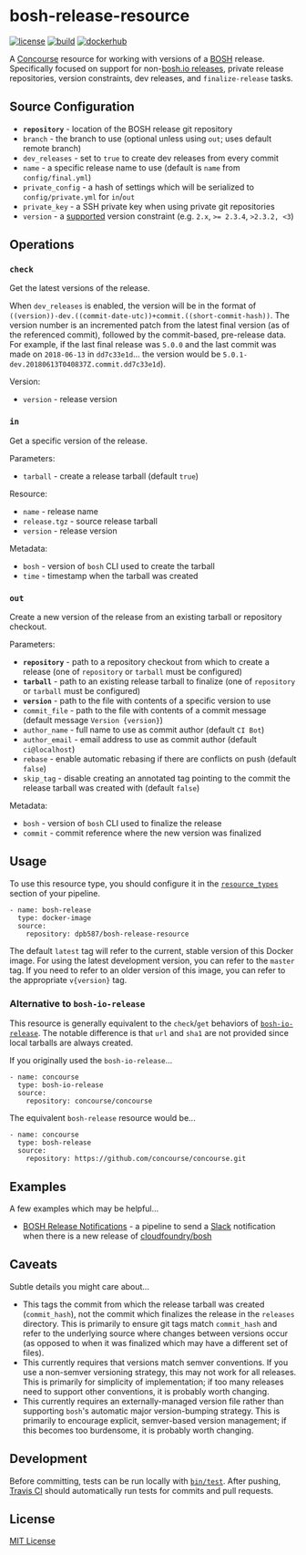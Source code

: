 # bosh-release-resource

[![license](https://img.shields.io/badge/license-mit-blue.svg?longCache=true)](LICENSE) [![build](https://travis-ci.org/dpb587/bosh-release-resource.svg)](https://travis-ci.org/dpb587/bosh-release-resource) [![dockerhub](https://img.shields.io/badge/dockerhub-latest-green.svg?longCache=true)](https://hub.docker.com/r/dpb587/bosh-release-resource/)

A [Concourse](https://concourse-ci.org/) resource for working with versions of a [BOSH](https://bosh.io/) release. Specifically focused on support for non-[bosh.io releases](https://bosh.io/releases), private release repositories, version constraints, dev releases, and `finalize-release` tasks.


## Source Configuration

 * **`repository`** - location of the BOSH release git repository
 * `branch` - the branch to use (optional unless using `out`; uses default remote branch)
 * `dev_releases` - set to `true` to create dev releases from every commit
 * `name` - a specific release name to use (default is `name` from `config/final.yml`)
 * `private_config` - a hash of settings which will be serialized to `config/private.yml` for `in`/`out`
 * `private_key` - a SSH private key when using private git repositories
 * `version` - a [supported](https://github.com/Masterminds/semver#basic-comparisons) version constraint (e.g. `2.x`, `>= 2.3.4`, `>2.3.2, <3`)


## Operations

### `check`

Get the latest versions of the release.

When `dev_releases` is enabled, the version will be in the format of `((version))-dev.((commit-date-utc))+commit.((short-commit-hash))`. The version number is an incremented patch from the latest final version (as of the referenced commit), followed by the commit-based, pre-release data. For example, if the last final release was `5.0.0` and the last commit was made on `2018-06-13` in `dd7c33e1d`... the version would be `5.0.1-dev.20180613T040837Z.commit.dd7c33e1d`).

Version:

 * `version` - release version


### `in`

Get a specific version of the release.

Parameters:

 * `tarball` - create a release tarball (default `true`)

Resource:

 * `name` - release name
 * `release.tgz` - source release tarball
 * `version` - release version

Metadata:

 * `bosh` - version of `bosh` CLI used to create the tarball
 * `time` - timestamp when the tarball was created


### `out`

Create a new version of the release from an existing tarball or repository checkout.

Parameters:

 * **`repository`** - path to a repository checkout from which to create a release (one of `repository` or `tarball` must be configured)
 * **`tarball`** - path to an existing release tarball to finalize (one of `repository` or `tarball` must be configured)
 * **`version`** - path to the file with contents of a specific version to use
 * `commit_file` - path to the file with contents of a commit message (default message `Version {version}`)
 * `author_name` - full name to use as commit author (default `CI Bot`)
 * `author_email` - email address to use as commit author (default `ci@localhost`)
 * `rebase` - enable automatic rebasing if there are conflicts on push (default `false`)
 * `skip_tag` - disable creating an annotated tag pointing to the commit the release tarball was created with (default `false`)

Metadata:

 * `bosh` - version of `bosh` CLI used to finalize the release
 * `commit` - commit reference where the new version was finalized


## Usage

To use this resource type, you should configure it in the [`resource_types`](https://concourse-ci.org/resource-types.html) section of your pipeline.

    - name: bosh-release
      type: docker-image
      source:
        repository: dpb587/bosh-release-resource

The default `latest` tag will refer to the current, stable version of this Docker image. For using the latest development version, you can refer to the `master` tag. If you need to refer to an older version of this image, you can refer to the appropriate `v{version}` tag.


### Alternative to `bosh-io-release`

This resource is generally equivalent to the `check`/`get` behaviors of [`bosh-io-release`](https://github.com/concourse/bosh-io-release-resource). The notable difference is that `url` and `sha1` are not provided since local tarballs are always created.

If you originally used the `bosh-io-release`...

    - name: concourse
      type: bosh-io-release
      source:
        repository: concourse/concourse

The equivalent `bosh-release` resource would be...

    - name: concourse
      type: bosh-release
      source:
        repository: https://github.com/concourse/concourse.git


## Examples

A few examples which may be helpful...

 * [BOSH Release Notifications](examples/bosh-release-notifications.yml) - a pipeline to send a [Slack](https://slack.com/) notification when there is a new release of [cloudfoundry/bosh](https://github.com/cloudfoundry/bosh)


## Caveats

Subtle details you might care about...

 * This tags the commit from which the release tarball was created (`commit_hash`), not the commit which finalizes the release in the `releases` directory. This is primarily to ensure git tags match `commit_hash` and refer to the underlying source where changes between versions occur (as opposed to when it was finalized which may have a different set of files).
 * This currently requires that versions match semver conventions. If you use a non-semver versioning strategy, this may not work for all releases. This is primarily for simplicity of implementation; if too many releases need to support other conventions, it is probably worth changing.
 * This currently requires an externally-managed version file rather than supporting `bosh`'s automatic major version-bumping strategy. This is primarily to encourage explicit, semver-based version management; if this becomes too burdensome, it is probably worth changing.


## Development

Before committing, tests can be run locally with [`bin/test`](bin/test). After pushing, [Travis CI](https://travis-ci.org/) should automatically run tests for commits and pull requests.


## License

[MIT License](LICENSE)
